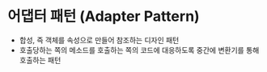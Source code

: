 # 어댑터 패턴 (Adapter Pattern)
- 합성, 즉 객체를 속성으로 만들어 참조하는 디자인 패턴
- 호출당하는 쪽의 메소드를 호출하는 쪽의 코드에 대응하도록 중간에 변환기를 통해 호출하는 패턴